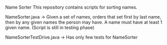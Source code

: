 Name Sorter
This repository contains scripts for sorting names.

NameSorter.java -> Given a set of names, orders that set first by last name, then by any given names the person may have. A
name must have at least 1 given name. (Script is still in testing phase)

NameSorterTestDrive.java -> Has only few tests for NameSorter
